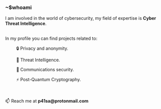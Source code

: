 <h3>~$whoami</h3>
<p>I am involved in the world of cybersecurity, my field of expertise is <b>Cyber Threat Intelligence</b>.</p>
<br>
In my profile you can find projects related to:
<p> &nbsp;&nbsp;&nbsp;&nbsp;&nbsp;&nbsp;&nbsp;&nbsp; &#128274 Privacy and anonymity. </p>
<p> &nbsp;&nbsp;&nbsp;&nbsp;&nbsp;&nbsp;&nbsp;&nbsp; &#128270 Threat Intelligence.</p>
<p> &nbsp;&nbsp;&nbsp;&nbsp;&nbsp;&nbsp;&nbsp;&nbsp; &#128172 Communications security.</p>
<p> &nbsp;&nbsp;&nbsp;&nbsp;&nbsp;&nbsp;&nbsp;&nbsp; &#9889 Post-Quantum Cryptography. </p>
<br>
<p>&#128235 Reach me at <b>p41sa@protonmail.com</b></p></p>
